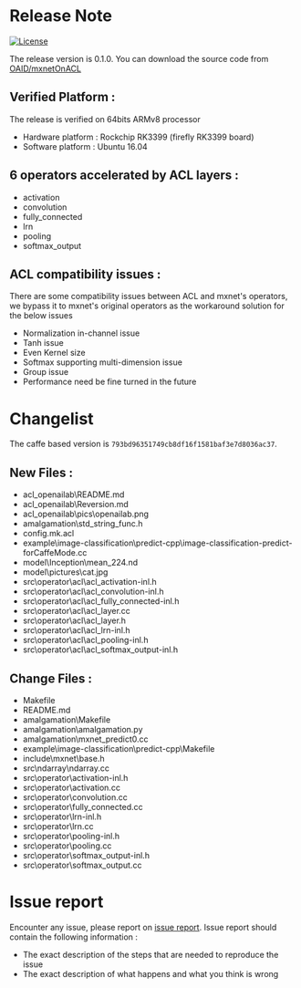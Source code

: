 # Release Note
[![License](https://img.shields.io/badge/license-BSD-blue.svg)](LICENSE)

The release version is 0.1.0. You can download the source code from [OAID/mxnetOnACL](https://github.com/OAID/mxnetOnACL)

## Verified Platform :

The release is verified on 64bits ARMv8 processor<br>
* Hardware platform : Rockchip RK3399 (firefly RK3399 board)<br>
* Software platform : Ubuntu 16.04<br>

## 6 operators accelerated by ACL layers :
* 	activation
*   convolution
*   fully_connected
*   lrn
*   pooling
*   softmax_output

## ACL compatibility issues :
There are some compatibility issues between ACL and mxnet's operators, we bypass it to mxnet's original operators as the workaround solution for the below issues
* Normalization in-channel issue
* Tanh issue
* Even Kernel size
* Softmax supporting multi-dimension issue
* Group issue
* Performance need be fine turned in the future

# Changelist
The caffe based version is `793bd96351749cb8df16f1581baf3e7d8036ac37`.
## New Files :
*	acl_openailab\README.md
*	acl_openailab\Reversion.md
*	acl_openailab\pics\openailab.png
*	amalgamation\std_string_func.h
*	config.mk.acl
*	example\image-classification\predict-cpp\image-classification-predict-forCaffeMode.cc
*	model\Inception\mean_224.nd
*	model\pictures\cat.jpg
*	src\operator\acl\acl_activation-inl.h
*	src\operator\acl\acl_convolution-inl.h
*	src\operator\acl\acl_fully_connected-inl.h
*	src\operator\acl\acl_layer.cc
*	src\operator\acl\acl_layer.h
*	src\operator\acl\acl_lrn-inl.h
*	src\operator\acl\acl_pooling-inl.h
*	src\operator\acl\acl_softmax_output-inl.h

## Change Files :
*	Makefile
*	README.md
*	amalgamation\Makefile
*	amalgamation\amalgamation.py
*	amalgamation\mxnet_predict0.cc
*	example\image-classification\predict-cpp\Makefile
*	include\mxnet\base.h
*	src\ndarray\ndarray.cc
*	src\operator\activation-inl.h
*	src\operator\activation.cc
*	src\operator\convolution.cc
*	src\operator\fully_connected.cc
*	src\operator\lrn-inl.h
*	src\operator\lrn.cc
*	src\operator\pooling-inl.h
*	src\operator\pooling.cc
*	src\operator\softmax_output-inl.h
*	src\operator\softmax_output.cc

# Issue report
Encounter any issue, please report on [issue report](https://github.com/OAID/mxnetOnACL/issues). Issue report should contain the following information :
* The exact description of the steps that are needed to reproduce the issue 
* The exact description of what happens and what you think is wrong 
